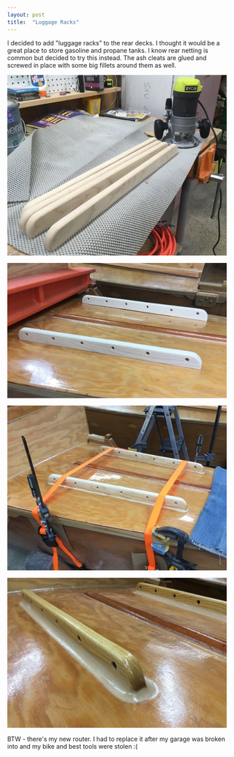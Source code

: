 ```yaml
---
layout: post
title:  "Luggage Racks"
---
```


I decided to add "luggage racks" to the rear decks. I thought it would be a great place to store gasoline and propane tanks. I know rear netting is common but decided to try this instead. The ash cleats are glued and screwed in place with some big fillets around them as well.

![Milling](/assets/images/luggage-rack-1.jpg)

![Fitting](/assets/images/luggage-rack-2.jpg)

![Gluing](/assets/images/luggage-rack-3.jpg)

![Complete](/assets/images/luggage-rack-4.jpg)

BTW - there's my new router. I had to replace it after my garage was broken into and my bike and best tools were stolen :(
